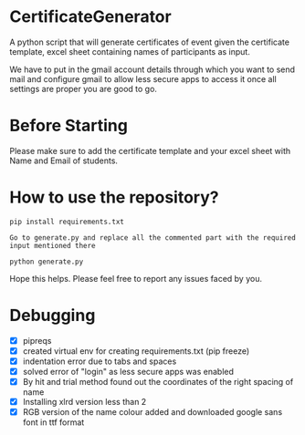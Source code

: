 # CertificateGenerator

A python script that will generate certificates of event given the certificate template, excel sheet containing names of participants as input.

We have to put in the gmail account details through which you want to send mail and configure gmail to allow less secure apps to access it
once all settings are proper you are good to go.

# Before Starting
Please make sure to add the certificate template and your excel sheet with Name and Email of students.

# How to use the repository?
```
pip install requirements.txt
```

```
Go to generate.py and replace all the commented part with the required input mentioned there
```

```
python generate.py
```

Hope this helps. Please feel free to report any issues faced by you. 

# Debugging 

- [x]  pipreqs
- [x]  created virtual env for creating requirements.txt (pip freeze)
- [x]  indentation error due to tabs and spaces
- [x]  solved error of "login" as less secure apps was enabled
- [x]  By hit and trial method found out the coordinates of the right spacing of name
- [x]  Installing xlrd version less than 2
- [x]  RGB version of the name colour added and downloaded google sans font in ttf format
